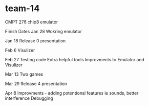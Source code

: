 # team-14
CMPT 276 chip8 emulator

Finish Dates
  Jan 28
      Wokring emulator
  
  Jan 18
      Release 0 presentation
       
  Feb 6
      Visulizer
      
  Feb 27
      Testing code
      Extra helpful tools
      Improvments to Emulator and Visulizer
      
  Mar 13
      Two games
      
  Mar 29
      Release 4 presentation
      
  Apr 8
      Improvments 
        - adding potentional features ie sounds, better interference 
      Debugging
   
